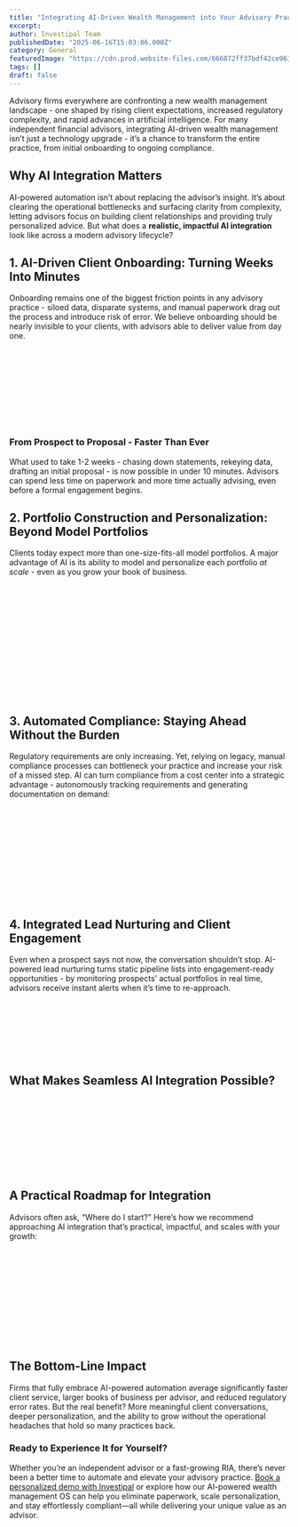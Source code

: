 ```yaml
---
title: "Integrating AI-Driven Wealth Management into Your Advisory Practice: From Onboarding to Compliance"
excerpt: 
author: Investipal Team
publishedDate: "2025-06-16T15:03:06.000Z"
category: General
featuredImage: "https://cdn.prod.website-files.com/666872ff37bdf42ce9637d77/684bbabc3eb50d4490da2e39_pexels-photo-747113.jpeg"
tags: []
draft: false
---
```

<p id=>Advisory firms everywhere are confronting a new wealth management landscape - one shaped by rising client expectations, increased regulatory complexity, and rapid advances in artificial intelligence. For many independent financial advisors, integrating AI-driven wealth management isn’t just a technology upgrade - it’s a chance to transform the entire practice, from initial onboarding to ongoing compliance.</p><h2 id=>Why AI Integration Matters</h2><p id=>AI-powered automation isn’t about replacing the advisor’s insight. It’s about clearing the operational bottlenecks and surfacing clarity from complexity, letting advisors focus on building client relationships and providing truly personalized advice. But what does a <strong id=>realistic, impactful AI integration</strong> look like across a modern advisory lifecycle?</p><h2 id=>1. AI-Driven Client Onboarding: Turning Weeks Into Minutes</h2><p id=>Onboarding remains one of the biggest friction points in any advisory practice - siloed data, disparate systems, and manual paperwork drag out the process and introduce risk of error. We believe onboarding should be nearly invisible to your clients, with advisors able to deliver value from day one.</p><ul id=><br> &nbsp;<br><br> &nbsp;<br><br> &nbsp;<br><br><br></ul><h3 id=>From Prospect to Proposal - Faster Than Ever</h3><p id=>What used to take 1-2 weeks - chasing down statements, rekeying data, drafting an initial proposal - is now possible in under 10 minutes. Advisors can spend less time on paperwork and more time actually advising, even before a formal engagement begins.</p><h2 id=>2. Portfolio Construction and Personalization: Beyond Model Portfolios</h2><p id=>Clients today expect more than one-size-fits-all model portfolios. A major advantage of AI is its ability to model and personalize each portfolio <em id=>at scale -&nbsp;</em>even as you grow your book of business.</p><ul id=><br> &nbsp;<br><br> &nbsp;<br><br> &nbsp;<br><br> &nbsp;<br><br> &nbsp;<br><br><br></ul><h2 id=>3. Automated Compliance: Staying Ahead Without the Burden</h2><p id=>Regulatory requirements are only increasing. Yet, relying on legacy, manual compliance processes can bottleneck your practice and increase your risk of a missed step. AI can turn compliance from a cost center into a strategic advantage - autonomously tracking requirements and generating documentation on demand:</p><ul id=><br> &nbsp;<br><br> &nbsp;<br><br> &nbsp;<br><br> &nbsp;<br><br><br></ul><h2 id=>4. Integrated Lead Nurturing and Client Engagement</h2><p id=>Even when a prospect says not now, the conversation shouldn’t stop. AI-powered lead nurturing turns static pipeline lists into engagement-ready opportunities - by monitoring prospects’ actual portfolios in real time, advisors receive instant alerts when it’s time to re-approach.</p><ul id=><br> &nbsp;<br><br> &nbsp;<br><br><br></ul><h2 id=>What Makes Seamless AI Integration Possible?</h2><ul id=><br> &nbsp;<br><br> &nbsp;<br><br> &nbsp;<br><br><br></ul><h2 id=>A Practical Roadmap for Integration</h2><p id=>Advisors often ask, “Where do I start?” Here’s how we recommend approaching AI integration that’s practical, impactful, and scales with your growth:</p><ol id=><br> &nbsp;<br><br> &nbsp;<br><br> &nbsp;<br><br> &nbsp;<br><br><br></ol><h2 id=>The Bottom-Line Impact</h2><p id=>Firms that fully embrace AI-powered automation average significantly faster client service, larger books of business per advisor, and reduced regulatory error rates. But the real benefit? More meaningful client conversations, deeper personalization, and the ability to grow without the operational headaches that hold so many practices back.</p><h3 id=>Ready to Experience It for Yourself?</h3><p id=>Whether you’re an independent advisor or a fast-growing RIA, there’s never been a better time to automate and elevate your advisory practice. <a href="/book-a-demo" target=_blank id=>Book a personalized demo with Investipal</a> or explore how our AI-powered wealth management OS can help you eliminate paperwork, scale personalization, and stay effortlessly compliant—all while delivering your unique value as an advisor.</p>
